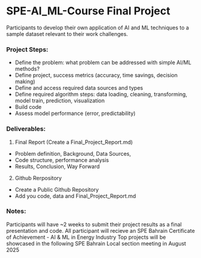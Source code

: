 # SPE-AI_ML-Course Final Project

Participants to develop their own application of AI and ML techniques to a sample dataset relevant to their work challenges. 

### Project Steps:
* Define the problem: what problem can be addressed with simple AI/ML methods?
* Define project, success metrics (accuracy, time savings, decision making)
* Define and access required data sources and types
* Define required algorithm steps: data loading, cleaning, transforming, model train, prediction, visualization
* Build code
* Assess model performance (error, predictability)

### Deliverables:
1. Final Report (Create a Final_Project_Report.md)
- Problem definition, Background, Data Sources, 
- Code structure, performance analysis
- Results, Conclusion, Way Forward

2. Github Rerpository
- Create a Public Github Repository
- Add you code, data and Final_Project_Report.md

### Notes:
Participants will have ~2 weeks to submit their project results as a final presentation and code. 
All participant will recieve an SPE Bahrain Certificate of Achievement - AI & ML in Energy Industry
Top projects will be showcased in the following SPE Bahrain Local section meeting in August 2025
